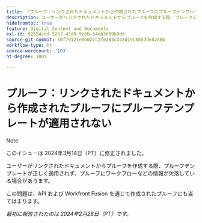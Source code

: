 ```yaml
---
title: 「プルーフ：リンクされたドキュメントから作成されたプルーフにプルーフテンプレートが適用されない」
description: ユーザーがリンクされたドキュメントからプルーフを作成する際、プルーフテンプレートが正しく適用されず、プルーフにワークフローなどの情報が欠落している場合があります。
hidefromtoc: true
feature: Digital Content and Documents
exl-id: 62554ced-5262-45d0-9c6b-54eb3689b9dd
source-git-commit: 50f79121e0b027c3f0283cd43d19c885dde8268b
workflow-type: ht
source-wordcount: '103'
ht-degree: 100%

---
```


# プルーフ：リンクされたドキュメントから作成されたプルーフにプルーフテンプレートが適用されない

<!--On WF, WFF, WFP TOCs-->

>[!NOTE]
>
>このイシューは 2024年3月14日（PT）に修正されました。

ユーザーがリンクされたドキュメントからプルーフを作成する際、プルーフテンプレートが正しく適用されず、プルーフにワークフローなどの情報が欠落している場合があります。

この問題は、API および Workfront Fusion を通じて作成されたプルーフにも当てはまります。

_最初に報告されたのは 2024年2月28日（PT）です。_
